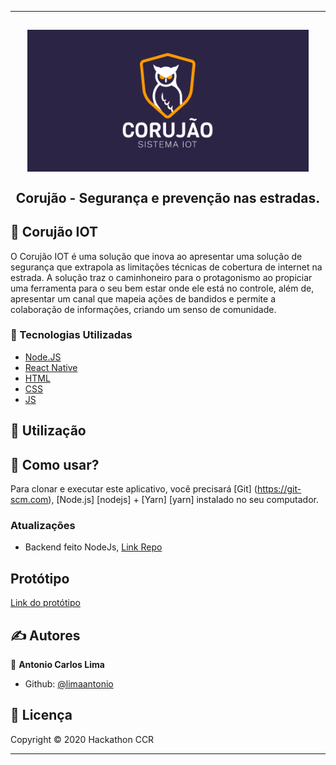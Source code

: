--------------------------------------------------------------------
<h2 align="center">
  <img src="src/assets/capa.png" width="450" title="logo" /> <br><br>
Corujão - Segurança e prevenção nas estradas.
</h2>

## 📖 Corujão IOT

O Corujão IOT é uma solução que inova ao apresentar uma solução de segurança que extrapola as limitações técnicas de cobertura de internet na estrada. A solução traz o caminhoneiro para o protagonismo ao propiciar uma ferramenta para o seu bem estar onde ele está no controle, além de, apresentar um canal que mapeia ações de bandidos e permite a colaboração de informações, criando um senso de comunidade.

### :rocket: Tecnologias Utilizadas

- [Node.JS](https://nodejs.org/en/)
- [React Native](https://reactnative.dev/)
- [HTML](https://developer.mozilla.org/pt-BR/docs/Web/HTML)
- [CSS](https://developer.mozilla.org/pt-BR/docs/Web/CSS)
- [JS](https://developer.mozilla.org/pt-BR/docs/Aprender/JavaScript)

## 🚀 Utilização

## :round_pushpin: Como usar?

Para clonar e executar este aplicativo, você precisará [Git] (https://git-scm.com), [Node.js] [nodejs] + [Yarn] [yarn] instalado no seu computador.

<h3>Atualizações</h3>
<ul>
	<li>Backend feito NodeJs, <a href="https://github.com/limaantonio/backend-corujao" target="_blank">Link Repo</a></li>
</ul>

## Protótipo

<a href="https://www.figma.com/file/4bF4sry8ifj63XxWUT3Ce3/Coruj%C3%A3o---Sistema-IoT?node-id=1%3A979">Link do protótipo</a>

## ✍ Autores

👤 **Antonio Carlos Lima**

* Github: [@limaantonio](https://github.com/limaantonio)

## 📝 Licença

Copyright © 2020 Hackathon CCR<br />

***

